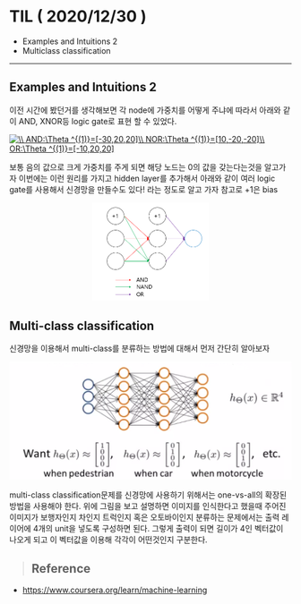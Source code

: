 # TIL ( 2020/12/30 )

- Examples and Intuitions 2
- Multiclass classification

---

## Examples and Intuitions 2

이전 시간에 봤던거를 생각해보면 각 node에 가중치를 어떻게 주냐에 따라서 아래와 같이 AND, XNOR등 logic gate로 표현 할 수 있었다. 

<a href="https://www.codecogs.com/eqnedit.php?latex=\\&space;AND:\Theta&space;^{(1)}=[-30,20,20]\\&space;NOR:\Theta&space;^{(1)}=[10,-20,-20]\\&space;OR:\Theta&space;^{(1)}=[-10,20,20]" target="_blank"><img src="https://latex.codecogs.com/gif.latex?\\&space;AND:\Theta&space;^{(1)}=[-30,20,20]\\&space;NOR:\Theta&space;^{(1)}=[10,-20,-20]\\&space;OR:\Theta&space;^{(1)}=[-10,20,20]" title="\\ AND:\Theta ^{(1)}=[-30,20,20]\\ NOR:\Theta ^{(1)}=[10,-20,-20]\\ OR:\Theta ^{(1)}=[-10,20,20]" /></a>

보통 음의 값으로 크게 가중치를 주게 되면 해당 노드는 0의 값을 갖는다는것을 알고가자 이번에는 이런 원리를 가지고 hidden layer를 추가해서 아래와 같이 여러 logic gate를 사용해서 신경망을 만들수도 있다! 라는 정도로 알고 가자 참고로 +1은 bias

<p align="center"><img src="../image/Machine/12.30/001.PNG" style="zoom:50%;"/></p>

  

## Multi-class classification

신경망을 이용해서 multi-class를 분류하는 방법에 대해서 먼저 간단히 알아보자

<p align="center"><img src="../image/Machine/12.30/002.PNG" style="zoom:50%;"/></p>

multi-class classification문제를 신경망에 사용하기 위해서는 one-vs-all의 확장된 방법을 사용해야 한다. 위에 그림을 보고 설명하면 이미지를 인식한다고 했을때 주어진 이미지가 보행자인지 차인지 트럭인지 혹은 오토바이인지 분류하는 문제에서는 출력 레이어에 4개의 unit을 넣도록 구성하면 된다. 그렇게 출력이 되면 길이가 4인 벡터값이 나오게 되고 이 벡터값을 이용해 각각이 어떤것인지 구분한다.

>## Reference

- https://www.coursera.org/learn/machine-learning

